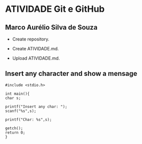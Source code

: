 ﻿# ATIVIDADE Git e GitHub 
## Marco Aurélio Silva de Souza

* Create repository.

* Create ATIVIDADE.md.

* Upload ATIVIDADE.md.

## Insert any character and show a mensage

```
#include <stdio.h>

int main(){
char s;

printf("Insert any char: ");
scanf("%s",s);

printf("Char: %s",s);

getch();
return 0;
}
 
```
